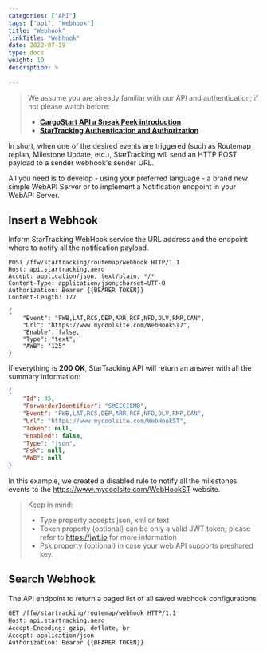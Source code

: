 ```yaml
---
categories: ["API"]
tags: ["api", "Webhook"] 
title: "Webhook"
linkTitle: "Webhook"
date: 2022-07-19
type: docs
weight: 10
description: >
  
---
```

> We assume you are already familiar with our API and authentication; if not please watch before:
> * **[CargoStart API a Sneak Peek introduction](/startracking/getting-started/#a-sneak-peek-introduction)**
> * **[StarTracking Authentication and Authorization](/startracking/api/authentication/)**

In short, when one of the desired events are triggered (such as Routemap replan, Milestone Update, etc.), StarTracking will send an HTTP POST payload to a sender webhook's sender URL.

All you need is to develop - using your preferred language - a brand new simple WebAPI Server or to implement a Notification endpoint in your WebAPI Server.

## Insert a Webhook
Inform StarTracking WebHook service the URL address and the endpoint where to notify all the notification payload.

```http
POST /ffw/startracking/routemap/webhook HTTP/1.1
Host: api.startracking.aero
Accept: application/json, text/plain, */*
Content-Type: application/json;charset=UTF-8
Authorization: Bearer {{BEARER TOKEN}}
Content-Length: 177

{
    "Event": "FWB,LAT,RCS,DEP,ARR,RCF,NFD,DLV,RMP,CAN",
    "Url": "https://www.mycoolsite.com/WebHookST7",
    "Enable": false,
    "Type": "text",
    "AWB": "125"
}
```

If everything is **200 OK**, StarTracking API will return an answer with all the summary information:

```json
{
    "Id": 35,
    "ForwarderIdentifier": "SMECCIEMB",
    "Event": "FWB,LAT,RCS,DEP,ARR,RCF,NFD,DLV,RMP,CAN",
    "Url": "https://www.mycoolsite.com/WebHookST",
    "Token": null,
    "Enabled": false,
    "Type": "json",
    "Psk": null,
    "AWB": null
}
```

In this example, we created a disabled rule to notify all the milestones events to the https://www.mycoolsite.com/WebHookST website.

> Keep in mind:
>	* Type property accepts json, xml or text
>	* Token property (optional) can be only a valid JWT token; please refer to https://jwt.io for more information
>	* Psk property (optional) in case your web API supports preshared key.

## Search Webhook

The API endpoint to return a paged list of all saved webhook configurations

```html
GET /ffw/startracking/routemap/webhook HTTP/1.1
Host: api.startracking.aero
Accept-Encoding: gzip, deflate, br
Accept: application/json
Authorization: Bearer {{BEARER TOKEN}}
```

